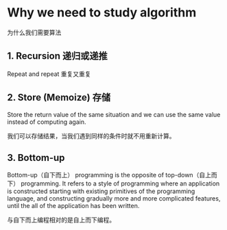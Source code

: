 # Why we need to study algorithm

为什么我们需要算法

## 1. Recursion 递归或递推

Repeat and repeat
重复又重复

## 2. Store (Memoize) 存储

Store the return value of the same situation and we can use the same value instead of computing again.

我们可以存储结果，当我们遇到同样的条件时就不用重新计算。

## 3. Bottom-up

Bottom-up（自下而上） programming is the opposite of top-down（自上而下） programming. It refers to a style of programming where an application is constructed starting with existing primitives of the programming language, and constructing gradually more and more complicated features, until the all of the application has been written.

与自下而上编程相对的是自上而下编程。
